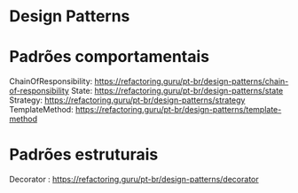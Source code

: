 # Design Patterns

# Padrões comportamentais
ChainOfResponsibility: https://refactoring.guru/pt-br/design-patterns/chain-of-responsibility
State: https://refactoring.guru/pt-br/design-patterns/state
Strategy: https://refactoring.guru/pt-br/design-patterns/strategy
TemplateMethod: https://refactoring.guru/pt-br/design-patterns/template-method

# Padrões estruturais
Decorator : https://refactoring.guru/pt-br/design-patterns/decorator

